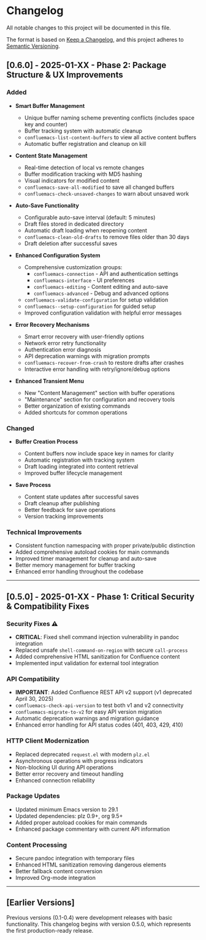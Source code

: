# Changelog

All notable changes to this project will be documented in this file.

The format is based on [Keep a Changelog](https://keepachangelog.com/en/1.0.0/),
and this project adheres to [Semantic Versioning](https://semver.org/spec/v2.0.0.html).

## [0.6.0] - 2025-01-XX - Phase 2: Package Structure & UX Improvements

### Added
- **Smart Buffer Management**
  - Unique buffer naming scheme preventing conflicts (includes space key and counter)
  - Buffer tracking system with automatic cleanup
  - `confluemacs-list-content-buffers` to view all active content buffers
  - Automatic buffer registration and cleanup on kill

- **Content State Management**
  - Real-time detection of local vs remote changes
  - Buffer modification tracking with MD5 hashing
  - Visual indicators for modified content
  - `confluemacs-save-all-modified` to save all changed buffers
  - `confluemacs-check-unsaved-changes` to warn about unsaved work

- **Auto-Save Functionality**
  - Configurable auto-save interval (default: 5 minutes)
  - Draft files stored in dedicated directory
  - Automatic draft loading when reopening content
  - `confluemacs-clean-old-drafts` to remove files older than 30 days
  - Draft deletion after successful saves

- **Enhanced Configuration System**
  - Comprehensive customization groups:
    - `confluemacs-connection` - API and authentication settings
    - `confluemacs-interface` - UI preferences
    - `confluemacs-editing` - Content editing and auto-save
    - `confluemacs-advanced` - Debug and advanced options
  - `confluemacs-validate-configuration` for setup validation
  - `confluemacs--setup-configuration` for guided setup
  - Improved configuration validation with helpful error messages

- **Error Recovery Mechanisms**
  - Smart error recovery with user-friendly options
  - Network error retry functionality
  - Authentication error diagnosis
  - API deprecation warnings with migration prompts
  - `confluemacs-recover-from-crash` to restore drafts after crashes
  - Interactive error handling with retry/ignore/debug options

- **Enhanced Transient Menu**
  - New "Content Management" section with buffer operations
  - "Maintenance" section for configuration and recovery tools
  - Better organization of existing commands
  - Added shortcuts for common operations

### Changed
- **Buffer Creation Process**
  - Content buffers now include space key in names for clarity
  - Automatic registration with tracking system
  - Draft loading integrated into content retrieval
  - Improved buffer lifecycle management

- **Save Process**
  - Content state updates after successful saves
  - Draft cleanup after publishing
  - Better feedback for save operations
  - Version tracking improvements

### Technical Improvements
- Consistent function namespacing with proper private/public distinction
- Added comprehensive autoload cookies for main commands
- Improved timer management for cleanup and auto-save
- Better memory management for buffer tracking
- Enhanced error handling throughout the codebase

---

## [0.5.0] - 2025-01-XX - Phase 1: Critical Security & Compatibility Fixes

### Security Fixes ⚠️
- **CRITICAL**: Fixed shell command injection vulnerability in pandoc integration
- Replaced unsafe `shell-command-on-region` with secure `call-process`
- Added comprehensive HTML sanitization for Confluence content
- Implemented input validation for external tool integration

### API Compatibility
- **IMPORTANT**: Added Confluence REST API v2 support (v1 deprecated April 30, 2025)
- `confluemacs-check-api-version` to test both v1 and v2 connectivity
- `confluemacs-migrate-to-v2` for easy API version migration
- Automatic deprecation warnings and migration guidance
- Enhanced error handling for API status codes (401, 403, 429, 410)

### HTTP Client Modernization
- Replaced deprecated `request.el` with modern `plz.el`
- Asynchronous operations with progress indicators
- Non-blocking UI during API operations
- Better error recovery and timeout handling
- Enhanced connection reliability

### Package Updates
- Updated minimum Emacs version to 29.1
- Updated dependencies: plz 0.9+, org 9.5+
- Added proper autoload cookies for main commands
- Enhanced package commentary with current API information

### Content Processing
- Secure pandoc integration with temporary files
- Enhanced HTML sanitization removing dangerous elements
- Better fallback content conversion
- Improved Org-mode integration

---

## [Earlier Versions]

Previous versions (0.1-0.4) were development releases with basic functionality.
This changelog begins with version 0.5.0, which represents the first production-ready release.